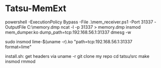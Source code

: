 # Tatsu-MemExt

 powershell -ExecutionPolicy Bypass -File .\mem_receiver.ps1 -Port 31337 -OutputFile C:\memory.dmp
ncat -l -p 31337 > memory.dmp
insmod mem_dumper.ko dump_path=tcp:192.168.56.1:31337
dmesg -w


sudo insmod lime-$(uname -r).ko "path=tcp:192.168.56.1:31337 format=lime"



install.sh:
get headers via uname -r
git clone my repo
cd tatsu/src
make
insmod
rmmod